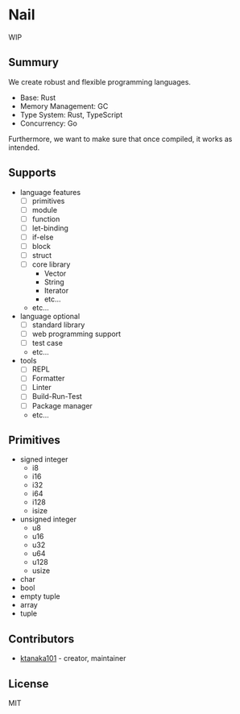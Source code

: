 # Nail

WIP

## Summury

We create robust and flexible programming languages.
- Base: Rust
- Memory Management: GC
- Type System: Rust, TypeScript
- Concurrency: Go

Furthermore, we want to make sure that once compiled, it works as intended.

## Supports

- language features
  - [ ] primitives
  - [ ] module
  - [ ] function
  - [ ] let-binding
  - [ ] if-else
  - [ ] block
  - [ ] struct
  - [ ] core library
    - Vector
    - String
    - Iterator
    - etc...
  - etc...
- language optional
  - [ ] standard library
  - [ ] web programming support
  - [ ] test case
  - etc...
- tools
  - [ ] REPL
  - [ ] Formatter
  - [ ] Linter
  - [ ] Build-Run-Test
  - [ ] Package manager
  - etc...

## Primitives

- signed integer
  - i8
  - i16
  - i32
  - i64
  - i128
  - isize
- unsigned integer
  - u8
  - u16
  - u32
  - u64
  - u128
  - usize
- char
- bool
- empty tuple
- array
- tuple

## Contributors

- [ktanaka101](https://github.com/ktanaka101) - creator, maintainer

## License

MIT
